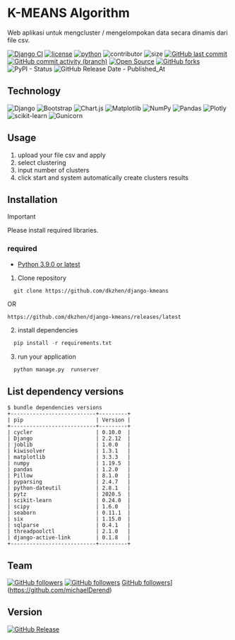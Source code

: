 # K-MEANS Algorithm

Web aplikasi untuk mengcluster / mengelompokan data secara dinamis dari file csv.

[![Django CI](https://github.com/dkzhen/django-kmeans/actions/workflows/django.yml/badge.svg)](https://github.com/dkzhen/django-kmeans/actions/workflows/django.yml) [![license](https://img.shields.io/github/license/dkzhen/django-kmeans.svg)](https://github.com/dkzhen/django-kmeans/blob/main/LICENSE) [![python](https://img.shields.io/badge/Python-3.9-3776AB.svg?style=flat&logo=python&logoColor=blue)](https://www.python.org) ![contributor](https://img.shields.io/github/contributors/dkzhen/django-kmeans?color=purple) ![size](https://img.shields.io/github/repo-size/dkzhen/django-kmeans?color=orange) [![GitHub last commit](https://img.shields.io/github/last-commit/dkzhen/django-kmeans.svg?style=flat)]() [![GitHub commit activity (branch)](https://img.shields.io/github/commit-activity/t/dkzhen/django-kmeans)]() [![Open Source](https://badges.frapsoft.com/os/v1/open-source.svg?v=103)](https://opensource.org/) [![GitHub forks](https://img.shields.io/github/forks/dkzhen/django-kmeans?color=tomato)]() ![PyPI - Status](https://img.shields.io/pypi/status/plotly) ![GitHub Release Date - Published_At](https://img.shields.io/github/release-date/dkzhen/django-kmeans)

## Technology

![Django](https://img.shields.io/badge/django-%23092E20.svg?style=for-the-badge&logo=django&logoColor=white) ![Bootstrap](https://img.shields.io/badge/bootstrap-%238511FA.svg?style=for-the-badge&logo=bootstrap&logoColor=white) ![Chart.js](https://img.shields.io/badge/chart.js-F5788D.svg?style=for-the-badge&logo=chart.js&logoColor=white) ![Matplotlib](https://img.shields.io/badge/Matplotlib-%23ffffff.svg?style=for-the-badge&logo=Matplotlib&logoColor=black) ![NumPy](https://img.shields.io/badge/numpy-%23013243.svg?style=for-the-badge&logo=numpy&logoColor=white) ![Pandas](https://img.shields.io/badge/pandas-%23150458.svg?style=for-the-badge&logo=pandas&logoColor=white) ![Plotly](https://img.shields.io/badge/Plotly-%233F4F75.svg?style=for-the-badge&logo=plotly&logoColor=white) ![scikit-learn](https://img.shields.io/badge/scikit--learn-%23F7931E.svg?style=for-the-badge&logo=scikit-learn&logoColor=white) ![Gunicorn](https://img.shields.io/badge/gunicorn-%298729.svg?style=for-the-badge&logo=gunicorn&logoColor=white)

## Usage

1. upload your file csv and apply
2. select clustering
3. input number of clusters
4. click start and system automatically create clusters results

## Installation

> [!IMPORTANT]
> Please install required libraries.

### required

- [Python 3.9.0 or latest](https://www.python.org/downloads/)

1. Clone repository

```console
  git clone https://github.com/dkzhen/django-kmeans
```

OR

```console
https://github.com/dkzhen/django-kmeans/releases/latest
```

2. install dependencies

```python
  pip install -r requirements.txt
```

3. run your application

```python
  python manage.py  runserver
```

## List dependency versions

```console
$ bundle dependencies versions
+---------------------------+---------+
| pip                       | Version |
+---------------------------+---------+
| cycler                    | 0.10.0  |
| Django                    | 2.2.12  |
| joblib                    | 1.0.0   |
| kiwisolver                | 1.3.1   |
| matplotlib                | 3.3.3   |
| numpy                     | 1.19.5  |
| pandas                    | 1.2.0   |
| Pillow                    | 8.1.0   |
| pyparsing                 | 2.4.7   |
| python-dateutil           | 2.8.1   |
| pytz                      | 2020.5  |
| scikit-learn              | 0.24.0  |
| scipy                     | 1.6.0   |
| seaborn                   | 0.11.1  |
| six                       | 1.15.0  |
| sqlparse                  | 0.4.1   |
| threadpoolctl             | 2.1.0   |
| django-active-link        | 0.1.8   |
+---------------------------+---------+
```

## Team

[![GitHub followers](https://img.shields.io/github/followers/dkzhen.svg?style=social&label=dkzhen)](https://github.com/dkzhen) [![GitHub followers](https://img.shields.io/github/followers/arthur-son.svg?style=social&label=arthur-son)](https://github.com/arthur-son) [GitHub followers](https://img.shields.io/github/followers/michaelDerend.svg?style=social&label=michaelDerend)](https://github.com/michaelDerend)

## Version

[![GitHub Release](https://img.shields.io/github/v/release/dkzhen/django-kmeans.svg)](https://github.com/dkzhen/django-kmeans/releases/latest)

